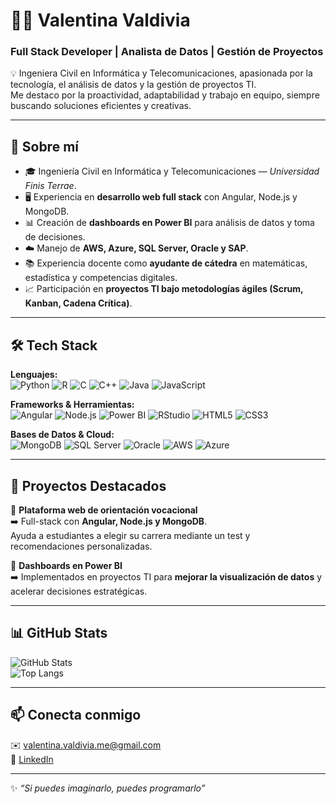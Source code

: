 # 👩‍💻 Valentina Valdivia  

### Full Stack Developer | Analista de Datos | Gestión de Proyectos  

💡 Ingeniera Civil en Informática y Telecomunicaciones, apasionada por la tecnología, el análisis de datos y la gestión de proyectos TI.  
Me destaco por la proactividad, adaptabilidad y trabajo en equipo, siempre buscando soluciones eficientes y creativas.  

---

## 🚀 Sobre mí  
- 🎓 Ingeniería Civil en Informática y Telecomunicaciones — *Universidad Finis Terrae*.  
- 🖥️ Experiencia en **desarrollo web full stack** con Angular, Node.js y MongoDB.  
- 📊 Creación de **dashboards en Power BI** para análisis de datos y toma de decisiones.  
- ☁️ Manejo de **AWS, Azure, SQL Server, Oracle y SAP**.  
- 📚 Experiencia docente como **ayudante de cátedra** en matemáticas, estadística y competencias digitales.  
- 📈 Participación en **proyectos TI bajo metodologías ágiles (Scrum, Kanban, Cadena Crítica)**.  

---

## 🛠️ Tech Stack  

**Lenguajes:**  
![Python](https://img.shields.io/badge/Python-3776AB?style=flat&logo=python&logoColor=white)
![R](https://img.shields.io/badge/R-276DC3?style=flat&logo=r&logoColor=white)
![C](https://img.shields.io/badge/C-00599C?style=flat&logo=c&logoColor=white)
![C++](https://img.shields.io/badge/C++-00599C?style=flat&logo=cplusplus&logoColor=white)
![Java](https://img.shields.io/badge/Java-ED8B00?style=flat&logo=openjdk&logoColor=white)
![JavaScript](https://img.shields.io/badge/JavaScript-F7DF1E?style=flat&logo=javascript&logoColor=black)

**Frameworks & Herramientas:**  
![Angular](https://img.shields.io/badge/Angular-DD0031?style=flat&logo=angular&logoColor=white)
![Node.js](https://img.shields.io/badge/Node.js-339933?style=flat&logo=nodedotjs&logoColor=white)
![Power BI](https://img.shields.io/badge/Power%20BI-F2C811?style=flat&logo=powerbi&logoColor=black)
![RStudio](https://img.shields.io/badge/RStudio-75AADB?style=flat&logo=rstudio&logoColor=white)
![HTML5](https://img.shields.io/badge/HTML5-E34F26?style=flat&logo=html5&logoColor=white)
![CSS3](https://img.shields.io/badge/CSS3-1572B6?style=flat&logo=css3&logoColor=white)

**Bases de Datos & Cloud:**  
![MongoDB](https://img.shields.io/badge/MongoDB-47A248?style=flat&logo=mongodb&logoColor=white)
![SQL Server](https://img.shields.io/badge/SQL%20Server-CC2927?style=flat&logo=microsoftsqlserver&logoColor=white)
![Oracle](https://img.shields.io/badge/Oracle-F80000?style=flat&logo=oracle&logoColor=white)
![AWS](https://img.shields.io/badge/AWS-232F3E?style=flat&logo=amazonaws&logoColor=white)
![Azure](https://img.shields.io/badge/Azure-0078D4?style=flat&logo=microsoftazure&logoColor=white)

---

## 📂 Proyectos Destacados  
🔹 **Plataforma web de orientación vocacional**  
➡️ Full-stack con **Angular, Node.js y MongoDB**.  
Ayuda a estudiantes a elegir su carrera mediante un test y recomendaciones personalizadas.  

🔹 **Dashboards en Power BI**  
➡️ Implementados en proyectos TI para **mejorar la visualización de datos** y acelerar decisiones estratégicas.  

---

## 📊 GitHub Stats  
![GitHub Stats](https://github-readme-stats.vercel.app/api?username=Valentina1891&show_icons=true&theme=tokyonight)  
![Top Langs](https://github-readme-stats.vercel.app/api/top-langs/?username=Valentina1891&layout=compact&theme=tokyonight)  

---

## 📫 Conecta conmigo  
✉️ [valentina.valdivia.me@gmail.com](mailto:valentina.valdivia.me@gmail.com)  
💼 [LinkedIn](https://www.linkedin.com/in/valentina-valdivia-meneses-4b89a12a3)  

---
✨ *“Si puedes imaginarlo, puedes programarlo”*  
